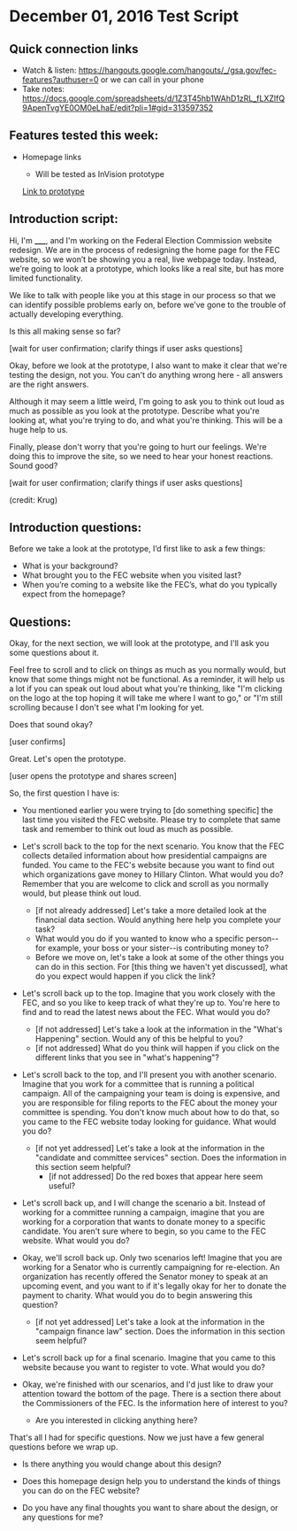 # December 01, 2016 Test Script

## Quick connection links

- Watch & listen: <https://hangouts.google.com/hangouts/_/gsa.gov/fec-features?authuser=0> or we can call in your phone
- Take notes: <https://docs.google.com/spreadsheets/d/1Z3T45hb1WAhD1zRL_fLXZlfQ9ApenTvgYE0OM0eLhaE/edit?pli=1#gid=313597352>

## Features tested this week:

- Homepage links
   - Will be tested as InVision prototype

   [Link to prototype](https://gsa.invisionapp.com/share/2U9JSARKH#/screens/209035572)

## Introduction script:

Hi, I'm **___**, and I'm working on the Federal Election Commission website redesign. We are in the process of redesigning the home page for the FEC website, so we won’t be showing you a real, live webpage today. Instead, we’re going to look at a prototype, which looks like a real site, but has more limited functionality.

We like to talk with people like you at this stage in our process so that we can identify possible problems early on, before we’ve gone to the trouble of actually developing everything.

Is this all making sense so far?

[wait for user confirmation; clarify things if user asks questions]

Okay, before we look at the prototype, I also want to make it clear that we're testing the design, not you. You can't do anything wrong here - all answers are the right answers.

Although it may seem a little weird, I'm going to ask you to think out loud as much as possible as you look at the prototype. Describe what you're looking at, what you're trying to do, and what you're thinking. This will be a huge help to us.

Finally, please don't worry that you're going to hurt our feelings. We're doing this to improve the site, so we need to hear your honest reactions. Sound good?

[wait for user confirmation; clarify things if user asks questions]

(credit: Krug)

## Introduction questions:

Before we take a look at the prototype, I’d first like to ask a few things:

- What is your background?
- What brought you to the FEC website when you visited last?
- When you’re coming to a website like the FEC’s, what do you typically expect from the homepage?

## Questions:

Okay, for the next section, we will look at the prototype, and I'll ask you some questions about it.

Feel free to scroll and to click on things as much as you normally would, but know that some things might not be functional. As a reminder, it will help us a lot if you can speak out loud about what you're thinking, like "I'm clicking on the logo at the top hoping it will take me where I want to go," or "I'm still scrolling because I don't see what I'm looking for yet.

Does that sound okay?

[user confirms]

Great. Let's open the prototype.

[user opens the prototype and shares screen]

So, the first question I have is:

- You mentioned earlier you were trying to [do something specific] the last time you visited the FEC website. Please try to complete that same task and remember to think out loud as much as possible.

- Let's scroll back to the top for the next scenario. You know that the FEC collects detailed information about how presidential campaigns are funded. You came to the FEC's website because you want to find out which organizations gave money to Hillary Clinton. What would you do? Remember that you are welcome to click and scroll as you normally would, but please think out loud.
    - [if not already addressed] Let's take a more detailed look at the financial data section. Would anything here help you complete your task?
    - What would you do if you wanted to know who a specific person--for example, your boss or your sister--is contributing money to?
    - Before we move on, let's take a look at some of the other things you can do in this section. For [this thing we haven't yet discussed], what do you expect would happen if you click the link?

- Let's scroll back up to the top. Imagine that you work closely with the FEC, and so you like to keep track of what they're up to. You're here to find and to read the latest news about the FEC. What would you do?
    - [if not addressed] Let's take a look at the information in the "What's Happening" section. Would any of this be helpful to you?
    - [if not addressed] What do you think will happen if you click on the different links that you see in "what's happening"?

- Let's scroll back to the top, and I'll present you with another scenario. Imagine that you work for a committee that is running a political campaign. All of the campaigning your team is doing is expensive, and you are responsible for filing reports to the FEC about the money your committee is spending. You don't know much about how to do that, so you came to the FEC website today looking for guidance. What would you do?
    - [if not yet addressed] Let's take a look at the information in the "candidate and committee services" section. Does the information in this section seem helpful?
        - [if not addressed] Do the red boxes that appear here seem useful?

- Let's scroll back up, and I will change the scenario a bit. Instead of working for a committee running a campaign, imagine that you are working for a corporation that wants to donate money to a specific candidate. You aren't sure where to begin, so you came to the FEC website. What would you do?

- Okay, we'll scroll back up. Only two scenarios left! Imagine that you are working for a Senator who is currently campaigning for re-election. An organization has recently offered the Senator money to speak at an upcoming event, and you want to if it's legally okay for her to donate the payment to charity. What would you do to begin answering this question?
    - [if not yet addressed] Let's take a look at the information in the "campaign finance law" section. Does the information in this section seem helpful?

- Let's scroll back up for a final scenario. Imagine that you came to this website because you want to register to vote. What would you do?

- Okay, we're finished with our scenarios, and I'd just like to draw your attention toward the bottom of the page. There is a section there about the Commissioners of the FEC. Is the information here of interest to you?
    - Are you interested in clicking anything here?

That's all I had for specific questions. Now we just have a few general questions before we wrap up.

- Is there anything you would change about this design?

- Does this homepage design help you to understand the kinds of things you can do on the FEC website?

- Do you have any final thoughts you want to share about the design, or any questions for me?
